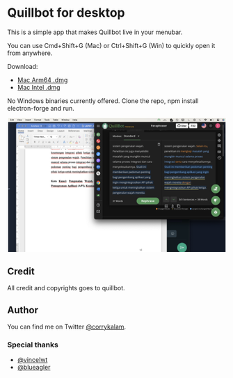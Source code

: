 # Quillbot for desktop

This is a simple app that makes Quillbot live in your menubar.

You can use Cmd+Shift+G (Mac) or Ctrl+Shift+G (Win) to quickly open it from anywhere.

Download:

- [Mac Arm64 .dmg](https://github.com/corrykalam/chatgpt-mac/releases/download/v1.0.0/quillbot-crack-mac-arm64.dmg)
- [Mac Intel .dmg](https://github.com/corrykalam/chatgpt-mac/releases/download/v1.0.0/quillbot-crack-mac-x64.dmg)

No Windows binaries currently offered. Clone the repo, npm install electron-forge and run.

<p align="center">
  <img src="./images/screenshot.jpeg" width="500">
</p>

## Credit

All credit and copyrights goes to quillbot.

## Author

You can find me on Twitter [@corrykalam](https://twitter.com/corrykalam).

### Special thanks

- [@vincelwt](https://github.com/vincelwt)
- [@blueagler](https://github.com/blueagler)
